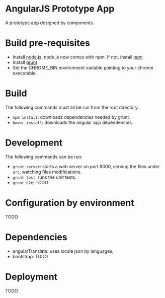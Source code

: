 AngularJS Prototype App
=====

A prototype app designed by components.

# Build pre-requisites

 - Install [node.js](http://nodejs.org/). node.js now comes with npm. If not, install [npm](https://github.com/isaacs/npm)
 - Install [grunt](http://gruntjs.com/)
 - Set the CHROME_BIN environment variable pointing to your chrome executable.

# Build

The following commands must all be run from the root directory:

 - `npm install`: downloads dependencies needed by grunt.
 - `bower install`: downloads the angular app dependencies.

# Development

The following commands can be run:

 - `grunt server`: starts a web server on port 9000, serving the files under `src`, watching files modifications.
 - `grunt test`: runs the unit tests.
 - `grunt e2e`: TODO

# Configuration by environment

TODO

# Dependencies

* angularTranslate: uses locale json by languages;
* bootstrap: TODO

# Deployment

TODO

